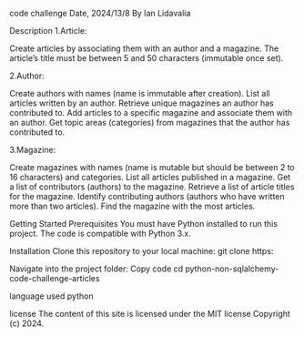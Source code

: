 code challenge
Date, 2024/13/8 By Ian Lidavalia

Description
1.Article:

Create articles by associating them with an author and a magazine. The article’s title must be between 5 and 50 characters (immutable once set).

2.Author:

Create authors with names (name is immutable after creation). List all articles written by an author. Retrieve unique magazines an author has contributed to. Add articles to a specific magazine and associate them with an author. Get topic areas (categories) from magazines that the author has contributed to.

3.Magazine:

Create magazines with names (name is mutable but should be between 2 to 16 characters) and categories. List all articles published in a magazine. Get a list of contributors (authors) to the magazine. Retrieve a list of article titles for the magazine. Identify contributing authors (authors who have written more than two articles). Find the magazine with the most articles.

Getting Started
Prerequisites You must have Python installed to run this project. The code is compatible with Python 3.x.

Installation Clone this repository to your local machine: git clone https:

Navigate into the project folder: Copy code cd python-non-sqlalchemy-code-challenge-articles

language used python

license The content of this site is licensed under the MIT license Copyright (c) 2024.